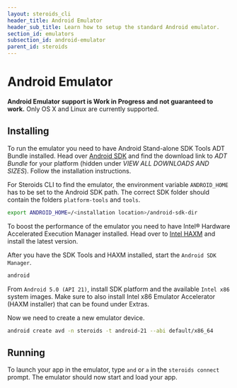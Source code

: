 ```yaml
---
layout: steroids_cli
header_title: Android Emulator
header_sub_title: Learn how to setup the standard Android emulator.
section_id: emulators
subsection_id: android-emulator
parent_id: steroids
---
```

# Android Emulator

**Android Emulator support is Work in Progress and not guaranteed to work.** Only OS X and Linux are currently supported.

## Installing

To run the emulator you need to have Android Stand-alone SDK Tools ADT Bundle installed. Head over [Android SDK](https://developer.android.com/sdk/index.html) and find the download link to *ADT Bundle* for your platform (hidden under *VIEW ALL DOWNLOADS AND SIZES*). Follow the installation instructions.

For Steroids CLI to find the emulator, the environment variable `ANDROID_HOME` has to be set to the Android SDK path. The correct SDK folder should contain the folders `platform-tools` and `tools`.

```bash
export ANDROID_HOME=/<installation location>/android-sdk-dir
```

To boost the performance of the emulator you need to have Intel® Hardware Accelerated Execution Manager installed. Head over to [Intel HAXM](https://software.intel.com/en-us/android/articles/intel-hardware-accelerated-execution-manager) and install the latest version.

After you have the SDK Tools and HAXM installed, start the `Android SDK Manager`.

```bash
android
```

From `Android 5.0 (API 21)`, install SDK platform and the available `Intel x86` system images. Make sure to also install Intel x86 Emulator Accelerator (HAXM installer) that can be found under Extras.

Now we need to create a new emulator device.

```bash
android create avd -n steroids -t android-21 --abi default/x86_64
```

## Running

To launch your app in the emulator, type `and` or `a` in the `steroids connect` prompt. The emulator should now start and load your app.
